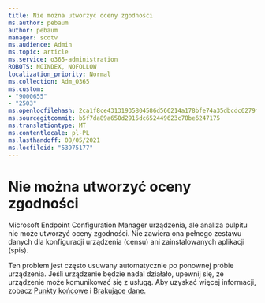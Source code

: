 ```yaml
---
title: Nie można utworzyć oceny zgodności
ms.author: pebaum
author: pebaum
manager: scotv
ms.audience: Admin
ms.topic: article
ms.service: o365-administration
ROBOTS: NOINDEX, NOFOLLOW
localization_priority: Normal
ms.collection: Adm_O365
ms.custom:
- "9000655"
- "2503"
ms.openlocfilehash: 2ca1f8ce43131935804586d566214a178bfe74a35dbcdc6279f92375192bd392
ms.sourcegitcommit: b5f7da89a650d2915dc652449623c78be6247175
ms.translationtype: MT
ms.contentlocale: pl-PL
ms.lasthandoff: 08/05/2021
ms.locfileid: "53975177"
---
```

# <a name="cant-create-a-compatibility-assessment"></a>Nie można utworzyć oceny zgodności

Microsoft Endpoint Configuration Manager urządzenia, ale analiza pulpitu nie może utworzyć oceny zgodności. Nie zawiera ona pełnego zestawu danych dla konfiguracji urządzenia (censu) ani zainstalowanych aplikacji (spis).

Ten problem jest często usuwany automatycznie po ponownej próbie urządzenia. Jeśli urządzenie będzie nadal działało, upewnij się, że urządzenie może komunikować się z usługą. Aby uzyskać więcej informacji, zobacz [Punkty końcowe](https://docs.microsoft.com/configmgr/desktop-analytics/enable-data-sharing#endpoints) i [Brakujące dane.](https://docs.microsoft.com/configmgr/desktop-analytics/monitor-connection-health#missing-data)
